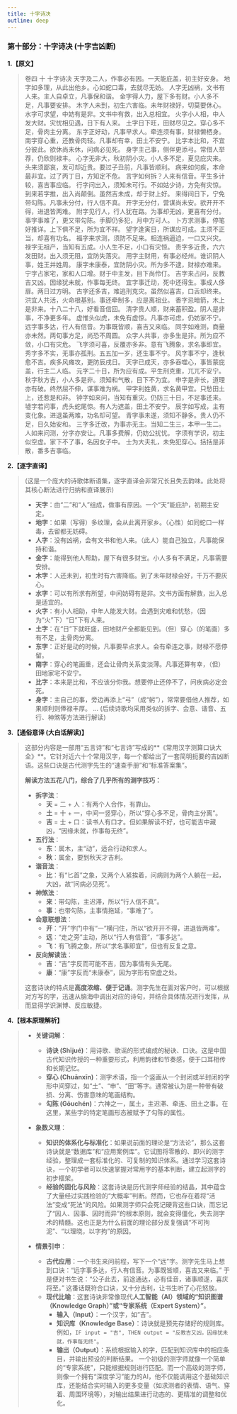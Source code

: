 ```yaml
---
title: 十字诗决
outline: deep
---
```

  
### **第十部分：十字诗决 (十字吉凶断)**

**1.【原文】**
> 卷四 十 十字诗决
> 天字及二人，作事必有因。一天能庇盖，初主好安身。
> 地字如多理，从此出他乡。心如蛇口毒，去就尽无妨。
> 人字无凶祸，文书有人来。主人自卓立，凡事保和谐。
> 金字得人力，屋下多有财。小人多不足，凡事要安排。
> 木字人未到，初生六害临。未年财禄好，切莫要休心。
> 水字可求望，中妨有是非。文书中有救，出入总相宜。
> 火字小人相，中人发大财。灾忧相见遇，日下有人来。
> 土字日下旺，田财尽见之。穿心多不足，骨肉主分离。
> 东字正好动，凡事早求人。牵连须有事，财禄懒栖身。
> 南字穿心重，还教骨肉轻。凡事却有幸，田土不安宁。
> 比字本比和，不宜分彼此。欲休尚未休，问病必见死。
> 身字主己事，侧伴更添弓。常借人举荐，仍欣则禄丰。
> 心字无非大，秋初阴小灾。小人多不足，夏见庇灾来。
> 头来须鄙哀，发可却近贵。要过子丑前，凡事皆顺利。
> 病来如何疾，本命最非宜。过了丙丁日，方知定不危。
> 言字如何拆？人来有信音。平生多计较，喜吉事应临。
> 行字问出入，须知未可行。不如姑少诗，方免有灾惊。
> 到来若字推，出入尚颠倒。虽然吉未成，却于财上好。
> 来得间日下，宁免带勾陈。凡事未分付，行人信不真。
> 开字无分付，营谋尚未安。欲开开不得，进退皆两难。
> 附字见行人，行人犹在路。为事却无凶，更喜有分付。
> 事字事难了，更又带勾陈。手脚仍多犯，月中方可人。
> 卜方求测事，停笔好推详。上下俱不足，所为宜不祥。
> 望字逢寅日，所谋应可成。主须不正当，却喜有功名。
> 福字来求测，须防不足来。相连祸逼迫，一口又兴灾。
> 禄字无祖产，当知有五成。小人生不足，小口有灾惊。
> 贵字多近贵，六六发田财。出入须无阻，宜防失落灾。
> 用字主财用，有事必经州。谁识阴人事，姓王并姓周。
> 康字未康泰，宜防阴小灾。所为多不逮，财禄亦难来。
> 宁字占家宅，家和人口增。财于中主发，目下尚伶仃。
> 吉字来占问，反教吉又凶。因缘犹未就，作事每无终。
> 宜字事迁动，死中还得生。事成人侈扉。两日过方明。
> 古字还多吉，难逃刑克灾。虽然似喜吉，口舌却终来。
> 洪宜人共活，火命根基别。事还牵制多，应是离祖业。
> 香字忌暗箭，木上是非来。十八二十八，好看音信回。
> 清字贵人顺，财来蓄积盈。阴人是非事，不净更多年。
> 虚惟头似虎，未免有虚惊。凡事亦可虑，仍妨家不宁。
> 远字事多达，行人有信音。为事既皆顺，喜吉又来临。
> 同字如难测，商量亦未然。两旬事方足，尚恐不周圆。
> 众字人共事，亦多生是非。所为应不敛，小口有灾危。
> 飞字须可喜，反覆亦多非。意有飞腾象，求名事即宜。
> 秀字多不实，无事亦孤刑。五五加一岁，还生事不宁。
> 风字事不宁，逢秋愈不吉。疾多风瘫攻，更防辰戌日。
> 天字已成天，亦多吞噬心，事皆蒙庇盖，行主二人临。
> 元字二十日，所为应有成。平生刑克重，兀兀不安宁。
> 秋字秋方吉，小人多是非。须知和气散，目下不为宜。
> 申字是非长，道理亦有破。终然屈不伸，谋事难为祸。
> 甲字利姓黄，求名黄甲宜。只愁田土上，还惹是和非。
> 钟字如来问，当知有重灾。仍防三十日，不足事还来。
> 墟字若问事，虎头蛇尾惊。有人为遮盖，田土不安宁。
> 辰字如写成，主有变化象。进退虽两难，功名却可望。
> 青字事未遂，须知不静多。贵人仍不足，日久始安和。
> 三字多迁改，为事亦无主。当知二生三，本甲一生二。
> 人如来问测，分字亦安让。凡事多费解，仍妨公扰忧。
> 字须有学识，初主似空虚。家下不了事，名因女子中。
> 士为大夫礼，未免犯穿心。括括是非散，番多吉事临。

**2.【逐字直译】**
> (这是一个庞大的诗歌体断语集，逐字直译会非常冗长且失去韵味。此处将其核心断法进行归纳和直译展示)
> 
> *   **天字**：由“二”和“人”组成，做事有原因。一个“天”能庇护，初期主安定。
> *   **地字**：如果（写得）多纹理，会从此离开家乡。（心性）如同蛇口一样毒，去留都无妨碍。
> *   **人字**：没有凶祸，会有文书和他人来。（此人）能自己独立，凡事能保持和谐。
> *   **金字**：能得到他人帮助，屋下有很多财宝。小人多有不满足，凡事需要安排。
> *   **木字**：人还未到，初生时有六害降临。到了未年财禄会好，千万不要灰心。
> *   **水字**：可以有所求有所望，中间妨碍有是非。文书方面有解救，出入总是适宜的。
> *   **火字**：有小人相助，中年人能发大财。会遇到灾难和忧愁，（因为“火”下）“日”下有人来。
> *   **土字**：在“日”下就旺盛，田地财产全都能见到。（但）穿心（的笔画）多有不足，主骨肉分离。
> *   **东字**：正好是动的时候，凡事要早点求人。会有牵连之事，财禄不愿停留。
> *   **南字**：穿心的笔画重，还会让骨肉关系变淡薄。凡事还算有幸，（但）田地家宅不安宁。
> *   **比字**：本来是比和，不应该分你我。想要停止还停不了，问疾病必定会死。
> *   **身字**：主自己的事，旁边再添上“弓”（成“躬”），常常要借他人推荐，如果顺利则俸禄丰厚。
> ... (后续诗歌均采用类似的拆字、会意、谐音、五行、神煞等方法进行解读)

**3.【通俗意译 (大白话解读)】**
> 这部分内容是一部用“五言诗”和“七言诗”写成的**《常用汉字测算口诀大全》**。它针对近六十个常用汉字，每一个都给出了一套简明扼要的吉凶断语。这些口诀是古代测字先生的“速查手册”和“标准答案集”。
> 
> **解读方法五花八门，综合了几乎所有的测字技巧：**
> 
> *   **拆字法**：
>     *   **天** = 二 + 人：有两个人合作，有靠山。
>     *   **土** = 十 + 一，中间一竖穿心，所以“穿心多不足，骨肉主分离”。
>     *   **吉** = 士 + 口：读书人有口才。但如果解读不好，也可能吉中藏凶，“因缘未就，作事每无终”。
> *   **五行法**：
>     *   **东**：属木，主“动”，适合行动和求人。
>     *   **秋**：属金，要到秋天才吉利。
> *   **谐音法**：
>     *   **比**：有“匕首”之象，又两个人紧挨着，问病则为两个人躺在一起，大凶，故“问病必见死”。
> *   **神煞法**：
>     *   **来**：带勾陈，主迟滞，所以“行人信不真”。
>     *   **事**：也带勾陈，主事情拖延，“事难了”。
> *   **会意联想法**：
>     *   **开**：“开”字门中有“一”横闩住，所以“欲开开不得，进退皆两难”。
>     *   **远**：“走之旁”主动，所以“行人有信音”，“事多达”。
>     *   **飞**：有飞腾之象，所以“求名事即宜”，但也有反复之意。
> *   **反向解读法**：
>     *   **吉**：“吉”字反而可能不吉，因为事情有头无尾。
>     *   **康**：“康”字反而“未康泰”，因为字形有空虚之处。
> 
> 这套诗诀的特点是**高度浓缩、便于记诵**。测字先生在面对客户时，可以根据对方写的字，迅速从脑海中调出对应的诗句，并结合具体情况进行发挥，从而显得学识渊博、反应敏捷。

**4.【根本原理解析】**
> *   **关键词解**：
>     *   **诗诀 (Shījué)**：用诗歌、歌谣的形式编成的秘诀、口诀。这是中国古代知识传授的一种重要形式，利用韵律和节奏感，便于口耳相传和长期记忆。
>     *   **穿心 (Chuānxīn)**：测字术语，指一个竖画从一个封闭或半封闭的字形中间穿过，如“土”、“申”、“田”等字。通常被认为是一种带有破损、分离、伤害意味的笔画结构。
>     *   **勾陈 (Gōuchén)**：六神之一，属土，主迟滞、牵连、田土之事。在这里，某些字的特定笔画形态被赋予了勾陈的属性。
> 
> *   **象数义理**：
>     *   **知识的体系化与标准化**：如果说前面的理论是“方法论”，那么这套诗诀就是“数据库”和“应用案例库”。它试图将零散的、即兴的测字经验，整理成一套标准化的、可复制的知识体系。通过学习这套诗诀，一个初学者可以快速掌握对常用字的基本判断，建立起测字的初步框架。
>     *   **经验的固化与风险**：这套诗诀是历代测字师经验的结晶，其中蕴含了大量经过实践检验的“大概率”判断。然而，它也存在着将“活法”变成“死法”的风险。如果测字师只会死记硬背这些口诀，而忘记了“因人、因事、因时而异”的根本原则，就会变得僵化，失去测字术的精髓。这也正是为什么前面的理论部分反复强调“不可拘泥”、“以理晓，以字拘”的原因。
> 
> *   **情景引申**：
>     *   **古代应用**：一个书生来问前程，写下一个“远”字。测字先生马上想到口诀：“远字事多达，行人有信音。为事既皆顺，喜吉又来临。” 于是便对书生说：“公子此去，前途通达，必有佳音，诸事顺遂，喜庆将至。” 这番话既符合口诀，又十分吉利，让书生听了心花怒放。
>     *   **现代比喻**：这套诗诀非常像现代**人工智能（AI）领域的“知识图谱（Knowledge Graph）”或“专家系统（Expert System）”**。
>         *   **输入（Input）**：一个汉字，如“吉”。
>         *   **知识库（Knowledge Base）**：诗诀就是预先存储好的规则库。例如，`IF input = "吉", THEN output = "反教吉又凶，因缘犹未就，作事每无终"`。
>         *   **输出（Output）**：系统根据输入的字，匹配到知识库中的相应条目，并输出预设的判断结果。
>         一个初级的测字师就像一个简单的“专家系统”，只能根据规则进行匹配。而一个高级的测字师，则像一个拥有“深度学习”能力的AI，他不仅能调用这个基础知识库，还能结合实时输入的更多变量（如求测者的表情、语气、穿着、周围环境等），对输出结果进行动态的、更精准的调整和优化。
